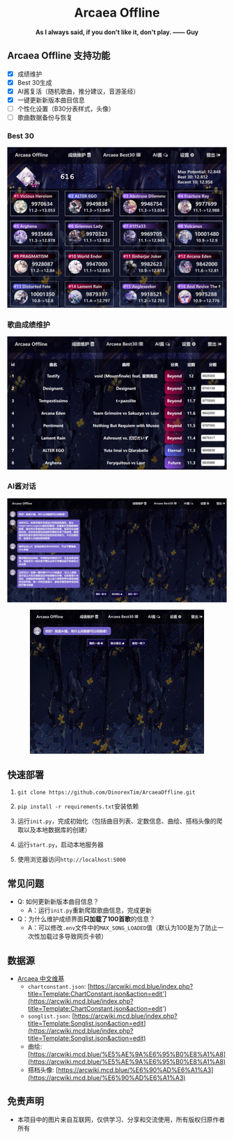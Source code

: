 <h1 align="center">Arcaea Offline</h1>

<div align="center">

**As I always said, if you don't like it, don't play.    —— Guy**

</div>

## Arcaea Offline 支持功能

- [x] 成绩维护
- [x] Best 30生成
- [x] AI酱复活（随机歌曲，推分建议，音游圣经）
- [x] 一键更新新版本曲目信息
- [ ] 个性化设置（B30分表样式，头像）
- [ ] 歌曲数据备份与恢复 

### Best 30

![alt text](./assets/readme/readme_bests.png)

### 歌曲成绩维护

![alt text](./assets/readme/readme_score.png)

### AI酱对话

![alt text](./assets/readme/image3.png)

<div align="center">

![alt text](./assets/readme/aichan.gif)

</div>

## 快速部署

1. `git clone https://github.com/DinorexTim/ArcaeaOffline.git`
2. `pip install -r requirements.txt`安装依赖

3. 运行`init.py`，完成初始化（包括曲目列表、定数信息、曲绘、搭档头像的爬取以及本地数据库的创建）

4. 运行`start.py`，启动本地服务器

5. 使用浏览器访问`http://localhost:5000`

## 常见问题

- Q: 如何更新新版本曲目信息？
    - A：运行`init.py`重新爬取歌曲信息，完成更新
- Q：为什么维护成绩界面**只加载了100首歌**的信息？
    - A：可以修改`.env`文件中的`MAX_SONG_LOADED`值（默认为100是为了防止一次性加载过多导致网页卡顿）

## 数据源

- [Arcaea 中文维基](https://arcwiki.mcd.blue)
    - `chartconstant.json`: [https://arcwiki.mcd.blue/index.php?title=Template:ChartConstant.json&action=edit'](https://arcwiki.mcd.blue/index.php?title=Template:ChartConstant.json&action=edit')
    - `songlist.json`: [https://arcwiki.mcd.blue/index.php?title=Template:Songlist.json&action=edit](https://arcwiki.mcd.blue/index.php?title=Template:Songlist.json&action=edit)
    - 曲绘: [https://arcwiki.mcd.blue/%E5%AE%9A%E6%95%B0%E8%A1%A8](https://arcwiki.mcd.blue/%E5%AE%9A%E6%95%B0%E8%A1%A8)
    - 搭档头像: [https://arcwiki.mcd.blue/%E6%90%AD%E6%A1%A3](https://arcwiki.mcd.blue/%E6%90%AD%E6%A1%A3)

## 免责声明

- 本项目中的图片来自互联网，仅供学习、分享和交流使用，所有版权归原作者所有
